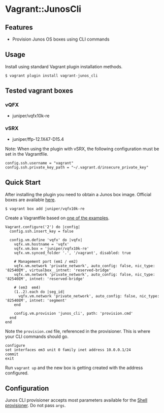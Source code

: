 # Vagrant::JunosCli

## Features

- Provision Junos OS boxes using CLI commands

## Usage

Install using standard Vagrant plugin installation methods.

```
$ vagrant plugin install vagrant-junos_cli
```

## Tested vagrant boxes

### vQFX
- juniper/vqfx10k-re

### vSRX
- juniper/ffp-12.1X47-D15.4

Note: When using the plugin with vSRX, the following configuration must be set in the Vagrantfile.

```
config.ssh.username = "vagrant"
config.ssh.private_key_path = "~/.vagrant.d/insecure_private_key"
```

## Quick Start

After installing the plugin you need to obtain a Junos box image.
Official boxes are available [here](https://github.com/Juniper/vqfx10k-vagrant).

```
$ vagrant box add juniper/vqfx10k-re
```

Create a Vagrantfile based on [one of the examples](https://github.com/Juniper/vqfx10k-vagrant/blob/master/light-1qfx/Vagrantfile).

```
Vagrant.configure('2') do |config|
  config.ssh.insert_key = false

  config.vm.define 'vqfx' do |vqfx|
    vqfx.vm.hostname = 'vqfx'
    vqfx.vm.box = 'juniper/vqfx10k-re'
    vqfx.vm.synced_folder '.', '/vagrant', disabled: true

    # Management port (em1 / em2)
    vqfx.vm.network 'private_network', auto_config: false, nic_type: '82540EM', virtualbox__intnet: 'reserved-bridge'
    vqfx.vm.network 'private_network', auto_config: false, nic_type: '82540EM', intnet: 'reserved-bridge'

    # (em3  em4)
    (1..2).each do |seg_id|
      vqfx.vm.network 'private_network', auto_config: false, nic_type: '82540EM', intnet: 'segment'
    end

    config.vm.provision 'junos_cli', path: 'provision.cmd'
  end
end
```

Note the `provision.cmd` file, referenced in the provisioner.
This is where your CLI commands should go.

```
configure
set interfaces em3 unit 0 family inet address 10.0.0.1/24
commit
exit
```

Run `vagrant up` and the new box is getting created with the address configured.

## Configuration

Junos CLI provisioner accepts most parameters available for the [Shell provisioner](https://www.vagrantup.com/docs/provisioning/shell.html).
Do not pass `args`.

